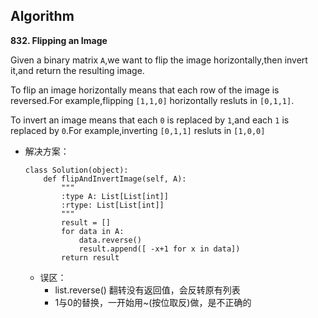 ## Algorithm
**832. Flipping an Image**

Given a binary matrix ``A``,we want to flip the image horizontally,then invert it,and return the resulting image.

To flip an image horizontally means that each row of the image is reversed.For example,flipping ``[1,1,0]`` horizontally resluts in ``[0,1,1]``.

To invert an image means that each ``0`` is replaced by ``1``,and each ``1`` is replaced by ``0``.For example,inverting ``[0,1,1]`` resluts in ``[1,0,0]``

* 解决方案：

	```
	class Solution(object):
	    def flipAndInvertImage(self, A):
	        """
	        :type A: List[List[int]]
	        :rtype: List[List[int]]
	        """
	        result = []
	        for data in A:
	            data.reverse()
	            result.append([ -x+1 for x in data])
	        return result
	```
	
	* 误区：
		* list.reverse() 翻转没有返回值，会反转原有列表
		* 1与0的替换，一开始用~(按位取反)做，是不正确的